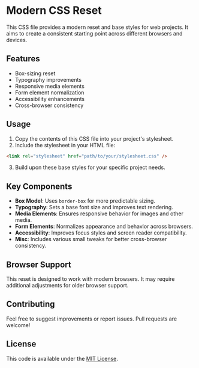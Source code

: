# Modern CSS Reset

This CSS file provides a modern reset and base styles for web projects. It aims to create a consistent starting point across different browsers and devices.

## Features

-   Box-sizing reset
-   Typography improvements
-   Responsive media elements
-   Form element normalization
-   Accessibility enhancements
-   Cross-browser consistency

## Usage

1. Copy the contents of this CSS file into your project's stylesheet.
2. Include the stylesheet in your HTML file:

```html
<link rel="stylesheet" href="path/to/your/stylesheet.css" />
```

3. Build upon these base styles for your specific project needs.

## Key Components

-   **Box Model**: Uses `border-box` for more predictable sizing.
-   **Typography**: Sets a base font size and improves text rendering.
-   **Media Elements**: Ensures responsive behavior for images and other media.
-   **Form Elements**: Normalizes appearance and behavior across browsers.
-   **Accessibility**: Improves focus styles and screen reader compatibility.
-   **Misc**: Includes various small tweaks for better cross-browser consistency.

## Browser Support

This reset is designed to work with modern browsers. It may require additional adjustments for older browser support.

## Contributing

Feel free to suggest improvements or report issues. Pull requests are welcome!

## License

This code is available under the [MIT License](https://opensource.org/licenses/MIT).
